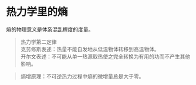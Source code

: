 # 热力学里的熵
熵的物理意义是体系混乱程度的度量。

>热力学第二定律  
克劳修斯表述：热量不能自发地从低温物体转移到高温物体。  
开尔文表述：不可能从单一热源取热使之完全转换为有用的功而不产生其他影响。


>熵增原理：不可逆热力过程中熵的微增量总是大于零。

